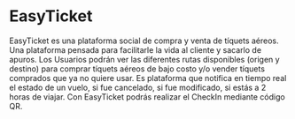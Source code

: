 # EasyTicket

EasyTicket es una plataforma social de compra y venta de tíquets aéreos. Una plataforma pensada para facilitarle la vida al cliente y sacarlo de apuros. Los Usuarios podrán ver las diferentes rutas disponibles (origen y destino) para comprar tíquets aéreos de bajo costo y/o vender tíquets comprados que ya no quiere usar. Es plataforma que notifica en tiempo real el estado de un vuelo, si fue cancelado, si fue modificado, si estás a 2 horas de viajar. Con EasyTicket podrás realizar el CheckIn mediante código QR.
